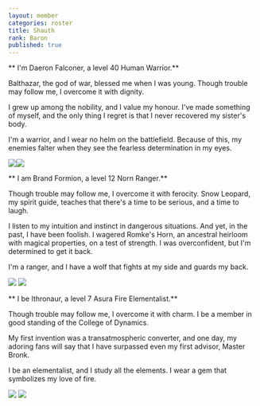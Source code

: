 ```yaml
---
layout: member
categories: roster
title: Shauth
rank: Baron
published: true
---
```


** I'm Daeron Falconer, a level 40 Human Warrior.**

Balthazar, the god of war, blessed me when I was young. Though trouble may follow me, I overcome it with dignity.

I grew up among the nobility, and I value my honour. I've made something of myself, and the only thing I regret is that I never recovered my sister's body.

I'm a warrior, and I wear no helm on the battlefield. Because of this, my enemies falter when they see the fearless determination in my eyes.

![](http://dadler.weebly.com/uploads/1/0/0/5/10056519/847825_orig.jpg)![](http://dadler.weebly.com/uploads/1/0/0/5/10056519/8262864_orig.jpg)

** I am Brand Formion, a level 12 Norn Ranger.**

Though trouble may follow me, I overcome it with ferocity. Snow Leopard, my spirit guide, teaches that there's a time to be serious, and a time to laugh.

I listen to my intuition and instinct in dangerous situations. And yet, in the past, I have been foolish. I wagered Romke's Horn, an ancestral heirloom with magical properties, on a test of strength. I was overconfident, but I'm determined to get it back.

I'm a ranger, and I have a wolf that fights at my side and guards my back.

![](http://dadler.weebly.com/uploads/1/0/0/5/10056519/3603539_orig.jpg) ![](http://dadler.weebly.com/uploads/1/0/0/5/10056519/7479895_orig.jpg)

** I be Ithronaur, a level 7 Asura Fire Elementalist.**

Though trouble may follow me, I overcome it with charm. I be a member in good standing of the College of Dynamics.

My first invention was a transatmospheric converter, and one day, my adoring fans will say that I have surpassed even my first advisor, Master Bronk.

I be an elementalist, and I study all the elements. I wear a gem that symbolizes my love of fire.

![](http://dadler.weebly.com/uploads/1/0/0/5/10056519/3645710_orig.jpg) ![](http://dadler.weebly.com/uploads/1/0/0/5/10056519/1894227_orig.jpg)